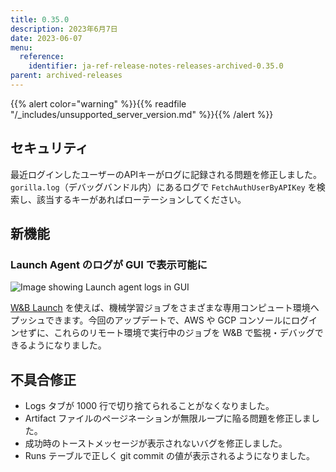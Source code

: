 ```yaml
---
title: 0.35.0
description: 2023年6月7日
date: 2023-06-07
menu:
  reference:
    identifier: ja-ref-release-notes-releases-archived-0.35.0
parent: archived-releases
---
```


{{% alert color="warning" %}}{{% readfile "/_includes/unsupported_server_version.md" %}}{{% /alert %}}

## セキュリティ

最近ログインしたユーザーのAPIキーがログに記録される問題を修正しました。`gorilla.log`（デバッグバンドル内）にあるログで `FetchAuthUserByAPIKey` を検索し、該当するキーがあればローテーションしてください。

## 新機能

### Launch Agent のログが GUI で表示可能に

![Image showing Launch agent logs in GUI](https://github.com/wandb/server/assets/97066933/9d68dc0d-54c9-4024-a108-ffb5a1500fa8)

[W&B Launch](https://docs.wandb.ai/guides/launch) を使えば、機械学習ジョブをさまざまな専用コンピュート環境へプッシュできます。今回のアップデートで、AWS や GCP コンソールにログインせずに、これらのリモート環境で実行中のジョブを W&B で監視・デバッグできるようになりました。

## 不具合修正

- Logs タブが 1000 行で切り捨てられることがなくなりました。
- Artifact ファイルのページネーションが無限ループに陥る問題を修正しました。
- 成功時のトーストメッセージが表示されないバグを修正しました。
- Runs テーブルで正しく git commit の値が表示されるようになりました。